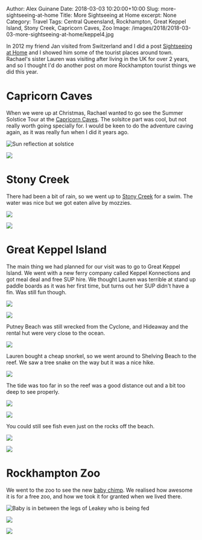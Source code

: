 Author: Alex Guinane
Date: 2018-03-03 10:20:00+10:00
Slug: more-sightseeing-at-home
Title: More Sightseeing at Home
excerpt: None
Category: Travel
Tags: Central Queensland, Rockhampton, Great Keppel Island, Stony Creek, Capricorn Caves, Zoo
Image: /images/2018/2018-03-03-more-sightseeing-at-home/keppel4.jpg

In 2012 my friend Jan visited from Switzerland and I did a post
[Sightseeing at Home](/posts/2012/sightseeing-at-home/) and I showed him some of the tourist places around town. Rachael's sister Lauren was visiting after living in the UK for over 2 years, and so I thought I'd do another post on more Rockhampton tourist things we did this year.

# Capricorn Caves

When we were up at Christmas, Rachael wanted to go see the Summer Solstice Tour at the [Capricorn Caves](http://capricorncaves.com.au/). The solsitce part was cool, but not really worth going specially for. I would be keen to do the adventure caving again, as it was really fun when I did it years ago.

![](/images/2018/2018-03-03-more-sightseeing-at-home/solstice.JPG "Sun reflection at solstice")

![](/images/2018/2018-03-03-more-sightseeing-at-home/caves.JPG "")

# Stony Creek

There had been a bit of rain, so we went up to [Stony Creek](https://goo.gl/maps/TGJPWD1ZqjR2) for a swim. The water was nice but we got eaten alive by mozzies.

![](/images/2018/2018-03-03-more-sightseeing-at-home/stony1.jpg "")

![](/images/2018/2018-03-03-more-sightseeing-at-home/stony2.jpg "")

# Great Keppel Island

The main thing we had planned for our visit was to go to Great Keppel Island. We went with a new ferry company called Keppel Konnections and got meal deal and free SUP hire. We thought Lauren was terrible at stand up paddle boards as it was her first time, but turns out her SUP didn't have a fin. Was still fun though.

![](/images/2018/2018-03-03-more-sightseeing-at-home/keppel1.jpg "")

![](/images/2018/2018-03-03-more-sightseeing-at-home/keppel3.JPG "")

Putney Beach was still wrecked from the Cyclone, and Hideaway and the rental hut were very close to the ocean.

![](/images/2018/2018-03-03-more-sightseeing-at-home/keppel2.jpg "")

Lauren bought a cheap snorkel, so we went around to Shelving Beach to the reef. We saw a tree snake on the way but it was a nice hike. 

![](/images/2018/2018-03-03-more-sightseeing-at-home/keppel4.jpg "")

The tide was too far in so the reef was a good distance out and a bit too deep to see properly. 

![](/images/2018/2018-03-03-more-sightseeing-at-home/keppel5.jpg "")

![](/images/2018/2018-03-03-more-sightseeing-at-home/keppel6.jpg "")

You could still see fish even just on the rocks off the beach.

![](/images/2018/2018-03-03-more-sightseeing-at-home/keppel7.jpg "")

![](/images/2018/2018-03-03-more-sightseeing-at-home/keppel8.jpg "")


# Rockhampton Zoo

We went to the zoo to see the new [baby chimp](https://www.rockhamptonregion.qld.gov.au/AboutCouncil/News-and-announcements/Latest-News/Rockhampton-Zoo-welcomes-birth-of-first-baby-Chimpanzee). We realised how awesome it is for a free zoo, and how we took it for granted when we lived there.

![](/images/2018/2018-03-03-more-sightseeing-at-home/zoo1.jpg "Baby is in between the legs of Leakey who is being fed")

![](/images/2018/2018-03-03-more-sightseeing-at-home/zoo2.jpg "")

![](/images/2018/2018-03-03-more-sightseeing-at-home/zoo3.jpg "")
